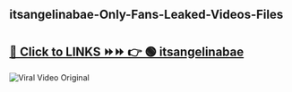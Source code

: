 
 ## itsangelinabae-Only-Fans-Leaked-Videos-Files

# <h2><a href="https://mediaupload.pro?itsangelinabae">🔗 Click to LINKS ⏩⏩ 👉 🟢 itsangelinabae </a></h2>

<a href="https://mediaupload.pro?itsangelinabae" rel="nofollow" data-target="animated-image.originalLink"><img src="https://i.ibb.co.com/xMMVF88/686577567.gif" alt="Viral Video Original" style="max-width: 100%; display: inline-block;" data-target="animated-image.originalImage"></a>